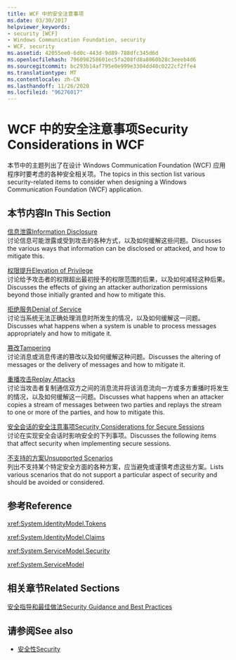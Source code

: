 ```yaml
---
title: WCF 中的安全注意事项
ms.date: 03/30/2017
helpviewer_keywords:
- security [WCF]
- Windows Communication Foundation, security
- WCF, security
ms.assetid: 42055ee0-6d0c-443d-9d89-788dfc345d6d
ms.openlocfilehash: 796098258601ec5fa208fd8a8060b28c3eeeb4d6
ms.sourcegitcommit: bc293b14af795e0e999e3304dd40c0222cf2ffe4
ms.translationtype: MT
ms.contentlocale: zh-CN
ms.lasthandoff: 11/26/2020
ms.locfileid: "96276017"
---
```

# <a name="security-considerations-in-wcf"></a><span data-ttu-id="f5114-102">WCF 中的安全注意事项</span><span class="sxs-lookup"><span data-stu-id="f5114-102">Security Considerations in WCF</span></span>

<span data-ttu-id="f5114-103">本节中的主题列出了在设计 Windows Communication Foundation (WCF) 应用程序时要考虑的各种安全相关项。</span><span class="sxs-lookup"><span data-stu-id="f5114-103">The topics in this section list various security-related items to consider when designing a Windows Communication Foundation (WCF) application.</span></span>  
  
## <a name="in-this-section"></a><span data-ttu-id="f5114-104">本节内容</span><span class="sxs-lookup"><span data-stu-id="f5114-104">In This Section</span></span>  

 [<span data-ttu-id="f5114-105">信息泄露</span><span class="sxs-lookup"><span data-stu-id="f5114-105">Information Disclosure</span></span>](information-disclosure.md)  
 <span data-ttu-id="f5114-106">讨论信息可能泄露或受到攻击的各种方式，以及如何缓解这些问题。</span><span class="sxs-lookup"><span data-stu-id="f5114-106">Discusses the various ways that information can be disclosed or attacked, and how to mitigate this.</span></span>  
  
 [<span data-ttu-id="f5114-107">权限提升</span><span class="sxs-lookup"><span data-stu-id="f5114-107">Elevation of Privilege</span></span>](elevation-of-privilege.md)  
 <span data-ttu-id="f5114-108">讨论给予攻击者的权限超出最初授予的权限范围的后果，以及如何减轻这种后果。</span><span class="sxs-lookup"><span data-stu-id="f5114-108">Discusses the effects of giving an attacker authorization permissions beyond those initially granted and how to mitigate this.</span></span>  
  
 [<span data-ttu-id="f5114-109">拒绝服务</span><span class="sxs-lookup"><span data-stu-id="f5114-109">Denial of Service</span></span>](denial-of-service.md)  
 <span data-ttu-id="f5114-110">讨论当系统无法正确处理消息时所发生的情况，以及如何缓解这一问题。</span><span class="sxs-lookup"><span data-stu-id="f5114-110">Discusses what happens when a system is unable to process messages appropriately and how to mitigate it.</span></span>  
  
 [<span data-ttu-id="f5114-111">篡改</span><span class="sxs-lookup"><span data-stu-id="f5114-111">Tampering</span></span>](tampering.md)  
 <span data-ttu-id="f5114-112">讨论消息或消息传递的篡改以及如何缓解这种问题。</span><span class="sxs-lookup"><span data-stu-id="f5114-112">Discusses the altering of messages or the delivery of messages and how to mitigate it.</span></span>  
  
 [<span data-ttu-id="f5114-113">重播攻击</span><span class="sxs-lookup"><span data-stu-id="f5114-113">Replay Attacks</span></span>](replay-attacks.md)  
 <span data-ttu-id="f5114-114">讨论当攻击者复制通信双方之间的消息流并将该消息流向一方或多方重播时将发生的情况，以及如何缓解这一问题。</span><span class="sxs-lookup"><span data-stu-id="f5114-114">Discusses what happens when an attacker copies a stream of messages between two parties and replays the stream to one or more of the parties, and how to mitigate this.</span></span>  
  
 [<span data-ttu-id="f5114-115">安全会话的安全注意事项</span><span class="sxs-lookup"><span data-stu-id="f5114-115">Security Considerations for Secure Sessions</span></span>](security-considerations-for-secure-sessions.md)  
 <span data-ttu-id="f5114-116">讨论在实现安全会话时影响安全的下列事项。</span><span class="sxs-lookup"><span data-stu-id="f5114-116">Discusses the following items that affect security when implementing secure sessions.</span></span>  
  
 [<span data-ttu-id="f5114-117">不支持的方案</span><span class="sxs-lookup"><span data-stu-id="f5114-117">Unsupported Scenarios</span></span>](unsupported-scenarios.md)  
 <span data-ttu-id="f5114-118">列出不支持某个特定安全方面的各种方案，应当避免或谨慎考虑这些方案。</span><span class="sxs-lookup"><span data-stu-id="f5114-118">Lists various scenarios that do not support a particular aspect of security and should be avoided or considered.</span></span>  
  
## <a name="reference"></a><span data-ttu-id="f5114-119">参考</span><span class="sxs-lookup"><span data-stu-id="f5114-119">Reference</span></span>  

 <xref:System.IdentityModel.Tokens>  
  
 <xref:System.IdentityModel.Claims>  
  
 <xref:System.ServiceModel.Security>  
  
 <xref:System.ServiceModel>  
  
## <a name="related-sections"></a><span data-ttu-id="f5114-120">相关章节</span><span class="sxs-lookup"><span data-stu-id="f5114-120">Related Sections</span></span>  

 [<span data-ttu-id="f5114-121">安全指导和最佳做法</span><span class="sxs-lookup"><span data-stu-id="f5114-121">Security Guidance and Best Practices</span></span>](security-guidance-and-best-practices.md)  
  
## <a name="see-also"></a><span data-ttu-id="f5114-122">请参阅</span><span class="sxs-lookup"><span data-stu-id="f5114-122">See also</span></span>

- [<span data-ttu-id="f5114-123">安全性</span><span class="sxs-lookup"><span data-stu-id="f5114-123">Security</span></span>](security.md)
